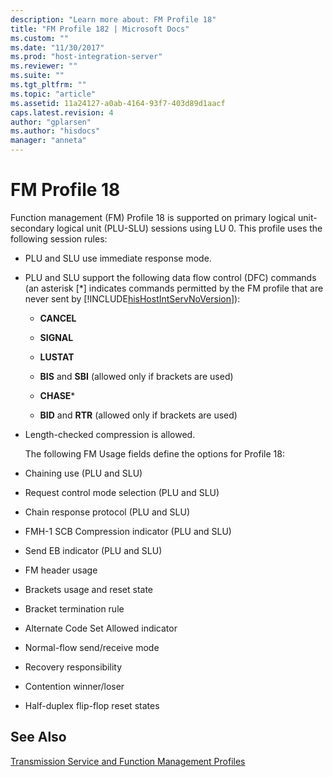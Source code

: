 ```yaml
---
description: "Learn more about: FM Profile 18"
title: "FM Profile 182 | Microsoft Docs"
ms.custom: ""
ms.date: "11/30/2017"
ms.prod: "host-integration-server"
ms.reviewer: ""
ms.suite: ""
ms.tgt_pltfrm: ""
ms.topic: "article"
ms.assetid: 11a24127-a0ab-4164-93f7-403d89d1aacf
caps.latest.revision: 4
author: "gplarsen"
ms.author: "hisdocs"
manager: "anneta"
---
```

# FM Profile 18
Function management (FM) Profile 18 is supported on primary logical unit-secondary logical unit (PLU-SLU) sessions using LU 0. This profile uses the following session rules:  
  
- PLU and SLU use immediate response mode.  
  
- PLU and SLU support the following data flow control (DFC) commands (an asterisk [*] indicates commands permitted by the FM profile that are never sent by [!INCLUDE[hisHostIntServNoVersion](../includes/hishostintservnoversion-md.md)]):  
  
  -   **CANCEL**  
  
  -   **SIGNAL**  
  
  -   **LUSTAT**  
  
  -   **BIS** and **SBI** (allowed only if brackets are used)  
  
  -   **CHASE***  
  
  -   **BID** and **RTR** (allowed only if brackets are used)  
  
- Length-checked compression is allowed.  
  
  The following FM Usage fields define the options for Profile 18:  
  
- Chaining use (PLU and SLU)  
  
- Request control mode selection (PLU and SLU)  
  
- Chain response protocol (PLU and SLU)  
  
- FMH-1 SCB Compression indicator (PLU and SLU)  
  
- Send EB indicator (PLU and SLU)  
  
- FM header usage  
  
- Brackets usage and reset state  
  
- Bracket termination rule  
  
- Alternate Code Set Allowed indicator  
  
- Normal-flow send/receive mode  
  
- Recovery responsibility  
  
- Contention winner/loser  
  
- Half-duplex flip-flop reset states  
  
## See Also  
 [Transmission Service and Function Management Profiles](../core/transmission-service-and-function-management-profiles1.md)
